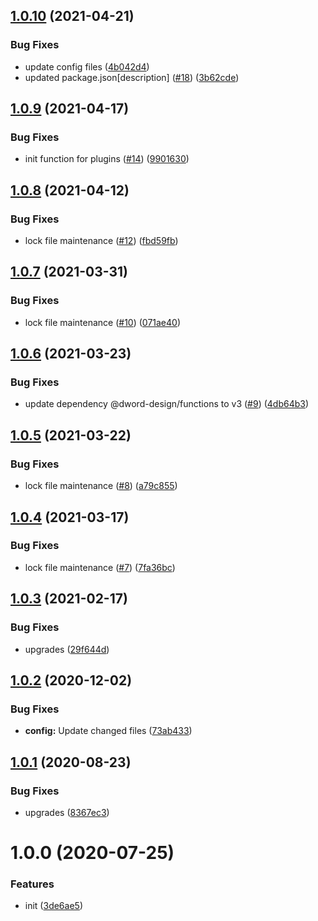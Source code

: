## [1.0.10](https://github.com/dword-design/vuex-entities/compare/v1.0.9...v1.0.10) (2021-04-21)


### Bug Fixes

* update config files ([4b042d4](https://github.com/dword-design/vuex-entities/commit/4b042d4787f9dea0fe04f5df88dcf5867217c95d))
* updated package.json[description] ([#18](https://github.com/dword-design/vuex-entities/issues/18)) ([3b62cde](https://github.com/dword-design/vuex-entities/commit/3b62cde65e000243f41a46a745b76987e09fcf19))

## [1.0.9](https://github.com/dword-design/vuex-entities/compare/v1.0.8...v1.0.9) (2021-04-17)


### Bug Fixes

* init function for plugins ([#14](https://github.com/dword-design/vuex-entities/issues/14)) ([9901630](https://github.com/dword-design/vuex-entities/commit/99016302f2fc0a0162a65c11f1ad7f7a97007277))

## [1.0.8](https://github.com/dword-design/vuex-entities/compare/v1.0.7...v1.0.8) (2021-04-12)


### Bug Fixes

* lock file maintenance ([#12](https://github.com/dword-design/vuex-entities/issues/12)) ([fbd59fb](https://github.com/dword-design/vuex-entities/commit/fbd59fb4fc4cc4d87e7d0b23b03aa538c0c38d0a))

## [1.0.7](https://github.com/dword-design/vuex-entities/compare/v1.0.6...v1.0.7) (2021-03-31)


### Bug Fixes

* lock file maintenance ([#10](https://github.com/dword-design/vuex-entities/issues/10)) ([071ae40](https://github.com/dword-design/vuex-entities/commit/071ae409911828f568498c29acfeb0efa7916db0))

## [1.0.6](https://github.com/dword-design/vuex-entities/compare/v1.0.5...v1.0.6) (2021-03-23)


### Bug Fixes

* update dependency @dword-design/functions to v3 ([#9](https://github.com/dword-design/vuex-entities/issues/9)) ([4db64b3](https://github.com/dword-design/vuex-entities/commit/4db64b3698e71dd8241c9ad1f71ee00ed9205cb0))

## [1.0.5](https://github.com/dword-design/vuex-entities/compare/v1.0.4...v1.0.5) (2021-03-22)


### Bug Fixes

* lock file maintenance ([#8](https://github.com/dword-design/vuex-entities/issues/8)) ([a79c855](https://github.com/dword-design/vuex-entities/commit/a79c855de625953f48c2e3402f648dc53f21f9ec))

## [1.0.4](https://github.com/dword-design/vuex-entities/compare/v1.0.3...v1.0.4) (2021-03-17)


### Bug Fixes

* lock file maintenance ([#7](https://github.com/dword-design/vuex-entities/issues/7)) ([7fa36bc](https://github.com/dword-design/vuex-entities/commit/7fa36bc588418eb74103adab02dad7260d15fc2a))

## [1.0.3](https://github.com/dword-design/vuex-entities/compare/v1.0.2...v1.0.3) (2021-02-17)


### Bug Fixes

* upgrades ([29f644d](https://github.com/dword-design/vuex-entities/commit/29f644dfca3266bd974440e907bec17eea2b0828))

## [1.0.2](https://github.com/dword-design/vuex-entities/compare/v1.0.1...v1.0.2) (2020-12-02)


### Bug Fixes

* **config:** Update changed files ([73ab433](https://github.com/dword-design/vuex-entities/commit/73ab433f19a83bd07ee4e45b9286740842989d4c))

## [1.0.1](https://github.com/dword-design/vuex-entities/compare/v1.0.0...v1.0.1) (2020-08-23)


### Bug Fixes

* upgrades ([8367ec3](https://github.com/dword-design/vuex-entities/commit/8367ec3e20386868841da533e11d064e9961ab9b))

# 1.0.0 (2020-07-25)


### Features

* init ([3de6ae5](https://github.com/dword-design/vuex-entities/commit/3de6ae57908083f2ee1c340086b664593602ee7f))
